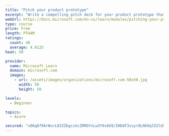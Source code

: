 ```yaml
---
title: "Pitch your product prototype"
excerpt: "Write a compelling pitch deck for your product prototype that will resonate with your audience and share the vision of your prototype."
webUrl: https://docs.microsoft.com/en-us/learn/modules/pitching-your-prototype/
type: course
price: Free
length: PT44M
ratings:
  count: 48
  average: 4.8125
heat: 50

provider:
  name: Microsoft Learn
  domain: microsoft.com
  images:
    - url: /assets/images/organizations/microsoft.com-50x50.jpg
      width: 50
      height: 50

levels:
  - Beginner

topics:
  - Azure

secured: "x96q6f9ArWurL83ZZbgcskcZRMGYvLw3Y9s6U9/IHDdF3svyr8LNkOqlD2ldXnpwmLrwbMD0bDi9qSetb6hVx5aGlNmdxLqrbVnkrD0aN2VpTnMTTfBk8vcAllAsCJyGoMgH8MGtghOHmJRbem/gGriQ6tpDVDhEfquwkFJz2dpvnikKD7Sh4dzLW9fN+PhnV84vqiOO9Sirm3i/EDdda9dx8j8L9eack+kTB0A8egCZvMSCkQ/ziQw2aSaU8Mi5y+NvP8elI8dccuVFbczYYDgAtPP2fef0aaXJpOkzFTJ71MtuHmP75zn/TfxTDE4gfJedWeN9f8USwSU9IWxnzFZ7THmWh/xUogpmbXUjY84rO8feQMrG9XpQep6oHXrBBwNPjJPxNNUWj0TUehBMu9iTLr0oEOStw0ANsHriL9Q=;4dKB2iGugaHN1uPQlRIuuw=="
---
```


